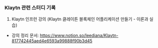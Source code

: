 ### Klaytn 관련 스터디 기록

1. Klaytn 인프런 강의 (Klaytn 클레이튼 블록체인 어플리케이션 만들기 - 이론과 실습)

- 강의 정리 문서: https://www.notion.so/leediana/Klaytn-817742445aed4e6593a99888f90b3d45
